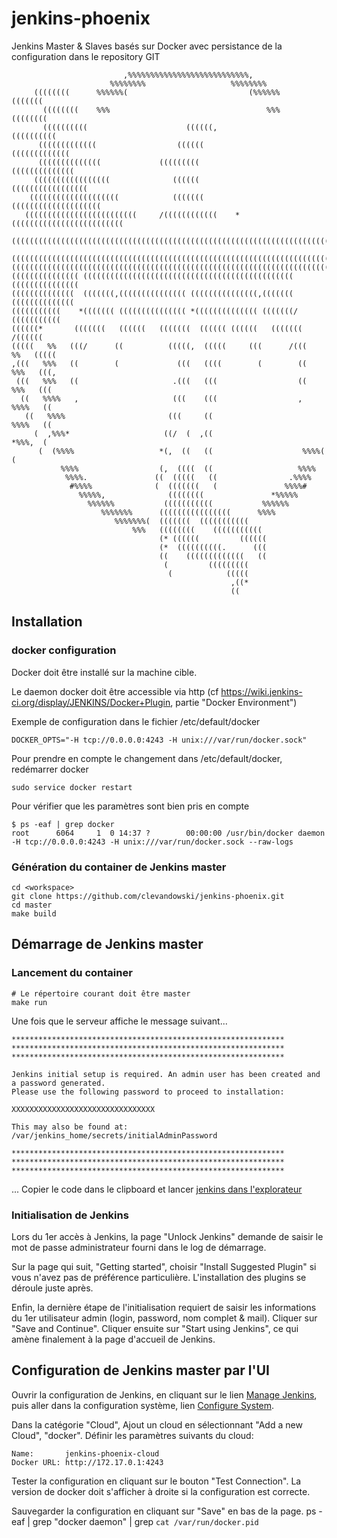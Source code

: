 # jenkins-phoenix
Jenkins Master &amp; Slaves basés sur Docker avec persistance de la configuration dans le repository GIT 


```                               %%%%%%%%%%%%%%%%%                               
                         ,%%%%%%%%%%%%%%%%%%%%%%%%%%%,                         
                      %%%%%%%%                   %%%%%%%%                      
     ((((((((      %%%%%%(                           (%%%%%%       (((((((     
       ((((((((    %%%                                   %%%    ((((((((       
       ((((((((((                      ((((((,                ((((((((((       
      (((((((((((((                  ((((((                 (((((((((((((      
      ((((((((((((((             (((((((((                 ((((((((((((((      
     (((((((((((((((((              ((((((               (((((((((((((((((     
    ((((((((((((((((((((            (((((((            ((((((((((((((((((((    
   (((((((((((((((((((((((((     /((((((((((((    *(((((((((((((((((((((((((   
  (((((((((((((((((((((((((((((((((((((((((((((((((((((((((((((((((((((((((((  
 ((((((((((((((((((((((((((((((((((((((((((((((((((((((((((((((((((((((((((((( 
(((((((((((((((((((((((((((((((((((((((((((((((((((((((((((((((((((((((((((((((
((((((((((((((( ((((((((((((((((((((((((((((((((((((((((((((((( (((((((((((((((
((((((((((((((  (((((((,((((((((((((((( (((((((((((((((,(((((((  ((((((((((((((
(((((((((((    *((((((( ((((((((((((((( *(((((((((((((( (((((((/    (((((((((((
((((((*       (((((((   ((((((   (((((((  (((((( ((((((   (((((((       /((((((
(((((   %%   (((/      ((          (((((,  (((((     (((      /(((   %%   (((((
,(((   %%%   ((        (             (((   ((((        (        ((   %%%   (((,
 (((   %%%   ((                     .(((   (((                  ((   %%%   ((( 
  ((   %%%%   ,                     (((    (((                  ,   %%%%   ((  
   ((   %%%%                       (((     ((                      %%%%   ((   
     (  ,%%%*                     ((/  (  ,((                     *%%%,  (     
      (  (%%%%                   *(,  ((   ((                    %%%%(  (      
           %%%%                  (,  ((((  ((                   %%%%           
            %%%%.               ((  (((((   ((                .%%%%            
             #%%%%              (  (((((((   (               %%%%#             
               %%%%%,              ((((((((               *%%%%%               
                 %%%%%%           (((((((((((           %%%%%%                 
                    %%%%%%%      ((((((((((((((((      %%%%                    
                       %%%%%%%(  (((((((  (((((((((((                          
                           %%%   ((((((((    (((((((((((                       
                                 (* ((((((         ((((((                      
                                 (*  ((((((((((.      (((                      
                                 ((    (((((((((((((   ((                      
                                  (         (((((((((                          
                                   (            (((((                          
                                                 ,((*                          
                                                 ((                            
```

## Installation

### docker configuration

  Docker doit être installé sur la machine cible.

  Le daemon docker doit être accessible via http (cf https://wiki.jenkins-ci.org/display/JENKINS/Docker+Plugin, partie "Docker Environment")

  Exemple de configuration dans le fichier /etc/default/docker

    DOCKER_OPTS="-H tcp://0.0.0.0:4243 -H unix:///var/run/docker.sock"

  Pour prendre en compte le changement dans /etc/default/docker, redémarrer docker

    sudo service docker restart

  Pour vérifier que les paramètres sont bien pris en compte

    $ ps -eaf | grep docker
    root      6064     1  0 14:37 ?        00:00:00 /usr/bin/docker daemon -H tcp://0.0.0.0:4243 -H unix:///var/run/docker.sock --raw-logs


### Génération du container de Jenkins master

    cd <workspace>
    git clone https://github.com/clevandowski/jenkins-phoenix.git
    cd master
    make build


## Démarrage de Jenkins master

### Lancement du container

    # Le répertoire courant doit être master
    make run

  Une fois que le serveur affiche le message suivant...

    *************************************************************
    *************************************************************
    *************************************************************

    Jenkins initial setup is required. An admin user has been created and a password generated.
    Please use the following password to proceed to installation:

    XXXXXXXXXXXXXXXXXXXXXXXXXXXXXXXX

    This may also be found at: /var/jenkins_home/secrets/initialAdminPassword

    *************************************************************
    *************************************************************
    *************************************************************

  ... Copier le code dans le clipboard et lancer [jenkins dans l'explorateur](http://localhost:8080)


### Initialisation de Jenkins

  Lors du 1er accès à Jenkins, la page "Unlock Jenkins" demande de saisir le mot de passe administrateur fourni dans le log de démarrage.

  Sur la page qui suit, "Getting started", choisir "Install Suggested Plugin" si vous n'avez pas de préférence particulière. L'installation des plugins se déroule juste après.

  Enfin, la dernière étape de l'initialisation requiert de saisir les informations du 1er utilisateur admin (login, password, nom complet & mail). Cliquer sur "Save and Continue". Cliquer ensuite sur "Start using Jenkins", ce qui amène finalement à la page d'accueil de Jenkins.


## Configuration de Jenkins master par l'UI

  Ouvrir la configuration de Jenkins, en cliquant sur le lien [Manage Jenkins](http://localhost:8080/manage), puis aller dans la configuration système, lien [Configure System](http://localhost:8080/configure).

  Dans la catégorie "Cloud", Ajout un cloud en sélectionnant "Add a new Cloud", "docker". Définir les paramètres suivants du cloud:

    Name:       jenkins-phoenix-cloud
    Docker URL: http://172.17.0.1:4243

  Tester la configuration en cliquant sur le bouton "Test Connection". La version de docker doit s'afficher à droite si la configuration est correcte.

  Sauvegarder la configuration en cliquant sur "Save" en bas de la page.
ps -eaf | grep "docker daemon" | grep `cat /var/run/docker.pid`